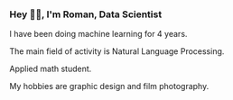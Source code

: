 ### Hey ✌🏻, I'm Roman, Data Scientist
I have been doing machine learning for 4 years.

The main field of activity is Natural Language Processing.

Applied math student.

My hobbies are graphic design and film photography.
